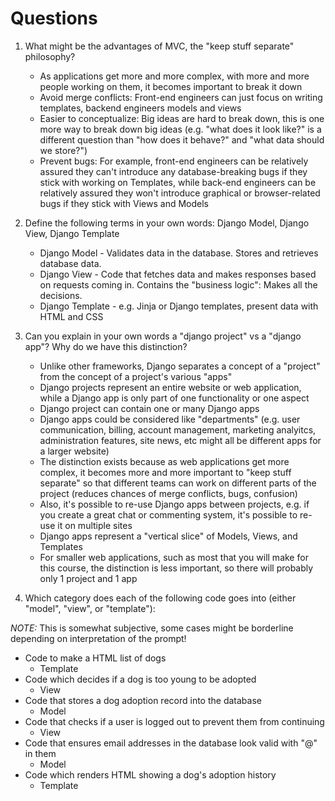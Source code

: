# Questions

1. What might be the advantages of MVC, the "keep stuff separate" philosophy?
    * As applications get more and more complex, with more and more people
      working on them, it becomes important to break it down
    * Avoid merge conflicts: Front-end engineers can just focus on writing
      templates, backend engineers models and views
    * Easier to conceptualize: Big ideas are hard to break down, this is one
      more way to break down big ideas (e.g. "what does it look like?" is a
      different question than "how does it behave?" and "what data should we
      store?")
    * Prevent bugs: For example, front-end engineers can be relatively assured
      they can't introduce any database-breaking bugs if they stick with
      working on Templates, while back-end engineers can be relatively assured
      they won't  introduce graphical or browser-related bugs if they stick
      with Views and Models

2. Define the following terms in your own words: Django Model, Django View,
Django Template
    * Django Model - Validates data in the database. Stores and retrieves database
      data.
    * Django View - Code that fetches data and makes responses based on requests
      coming in. Contains the "business logic": Makes all the decisions.
    * Django Template - e.g. Jinja or Django templates, present data with HTML
      and CSS

3. Can you explain in your own words a "django project" vs a "django app"? Why
do we have this distinction?
    * Unlike other frameworks, Django separates a concept of a "project" from
      the concept of a project's various "apps"
    * Django projects represent an entire website or web application, while a
      Django app is only part of one functionality or one aspect
    * Django project can contain one or many Django apps
    * Django apps could be considered like "departments" (e.g. user
      communication, billing, account management, marketing analyitcs,
      administration features, site news, etc might all be different apps for a
      larger website)
    * The distinction exists because as web applications get more complex,
      it becomes more and more important to "keep stuff separate" so that
      different teams can work on different parts of the project (reduces
      chances of merge conflicts, bugs, confusion)
    * Also, it's possible to re-use Django apps between projects, e.g. if you
      create a great chat or commenting system, it's possible to re-use it on
      multiple sites
    * Django apps represent a "vertical slice" of Models, Views, and Templates
    * For smaller web applications, such as most that you will make for this
      course, the distinction is less important, so there will probably only 1
      project and 1 app

4. Which category does each of the following code goes into (either "model",
"view", or "template"):

*NOTE:* This is somewhat subjective, some cases might be borderline depending
on interpretation of the prompt!

- Code to make a HTML list of dogs
    * Template
- Code which decides if a dog is too young to be adopted
    * View
- Code that stores a dog adoption record into the database
    * Model
- Code that checks if a user is logged out to prevent them from continuing
    * View
- Code that ensures email addresses in the database look valid with "@" in them
    * Model
- Code which renders HTML showing a dog's adoption history
    * Template

